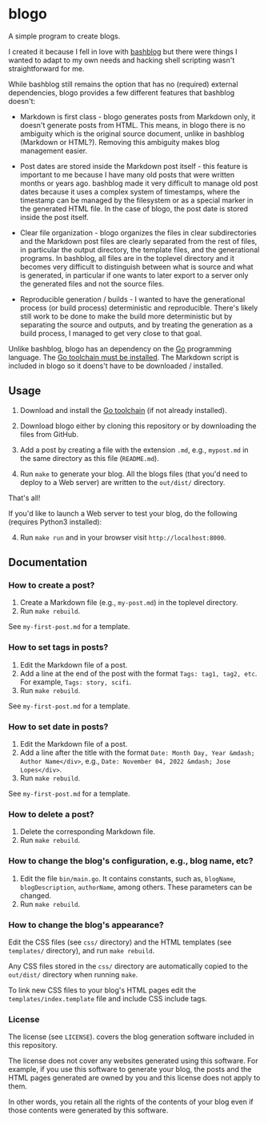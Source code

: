 # blogo

A simple program to create blogs.

I created it because I fell in love with
[bashblog](https://github.com/cfenollosa/bashblog) but there were things I
wanted to adapt to my own needs and hacking shell scripting wasn't
straightforward for me.

While bashblog still remains the option that has no (required) external
dependencies, blogo provides a few different features that bashblog doesn't:

* Markdown is first class - blogo generates posts from Markdown only, it
  doesn't generate posts from HTML. This means, in blogo there is no ambiguity
  which is the original source document, unlike in bashblog (Markdown or
  HTML?). Removing this ambiguity makes blog management easier.

* Post dates are stored inside the Markdown post itself - this feature is
  important to me because I have many old posts that were written months or
  years ago. bashblog made it very difficult to manage old post dates because it
  uses a complex system of timestamps, where the timestamp can be managed by the
  filesystem or as a special marker in the generated HTML file. In the case of
  blogo, the post date is stored inside the post itself.

* Clear file organization - blogo organizes the files in clear subdirectories
  and the Markdown post files are clearly separated from the rest of files, in
  particular the output directory, the template files, and the generational
  programs. In bashblog, all files are in the toplevel directory and it becomes
  very difficult to distinguish between what is source and what is generated, in
  particular if one wants to later export to a server only the generated files
  and not the source files.

* Reproducible generation / builds - I wanted to have the generational process
  (or build process) deterministic and reproducible. There's likely still work
  to be done to make the build more deterministic but by separating the source
  and outputs, and by treating the generation as a build process, I managed to
  get very close to that goal.

Unlike bashblog, blogo has an dependency on the [Go](https://go.dev/)
programming language. The [Go toolchain must be
installed](https://go.dev/doc/install). The Markdown script is included in
blogo so it doens't have to be downloaded / installed.

## Usage

1. Download and install the [Go toolchain](https://go.dev/doc/install) (if not
   already installed).

2. Download blogo either by cloning this repository or by downloading the files
   from GitHub.

3. Add a post by creating a file with the extension `.md`, e.g., `mypost.md` in
   the same directory as this file (`README.md`).

4. Run `make` to generate your blog. All the blogs files (that you'd need to
   deploy to a Web server) are written to the `out/dist/` directory.

That's all!

If you'd like to launch a Web server to test your blog, do the following
(requires Python3 installed):

4. Run `make run` and in your browser visit `http://localhost:8000`.

## Documentation

### How to create a post?

1. Create a Markdown file (e.g., `my-post.md`) in the toplevel directory.
2. Run `make rebuild`.

See `my-first-post.md` for a template.

### How to set tags in posts?

1. Edit the Markdown file of a post.
2. Add a line at the end of the post with the format `Tags: tag1,
   tag2, etc`. For example, `Tags: story, scifi`.
3. Run `make rebuild`.

See `my-first-post.md` for a template.

### How to set date in posts?

1. Edit the Markdown file of a post.
2. Add a line after the title with the format `Date: Month Day, Year
   &mdash; Author Name</div>`, e.g., `Date: November 04, 2022 &mdash;
   Jose Lopes</div>`.
3. Run `make rebuild`.

See `my-first-post.md` for a template.

### How to delete a post?

1. Delete the corresponding Markdown file.
2. Run `make rebuild`.

### How to change the blog's configuration, e.g., blog name, etc?

1. Edit the file `bin/main.go`. It contains constants, such as,
   `blogName`, `blogDescription`, `authorName`, among others. These
   parameters can be changed.
2. Run `make rebuild`.

### How to change the blog's appearance?

Edit the CSS files (see `css/` directory) and the HTML templates (see
`templates/` directory), and run `make rebuild`.

Any CSS files stored in the `css/` directory are automatically copied
to the `out/dist/` directory when running `make`.

To link new CSS files to your blog's HTML pages edit the
`templates/index.template` file and include CSS include tags.

### License

The license (see `LICENSE`). covers the blog generation software included in
this repository.

The license does not cover any websites generated using this software. For
example, if you use this software to generate your blog, the posts and the HTML
pages generated are owned by you and this license does not apply to them.

In other words, you retain all the rights of the contents of your blog even if
those contents were generated by this software.

